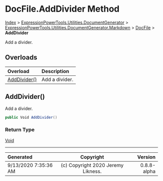 ﻿# DocFile.AddDivider Method

[Index](../index.md) > [ExpressionPowerTools.Utilities.DocumentGenerator](ExpressionPowerTools.Utilities.DocumentGenerator.a.md) > [ExpressionPowerTools.Utilities.DocumentGenerator.Markdown](ExpressionPowerTools.Utilities.DocumentGenerator.Markdown.n.md) > [DocFile](ExpressionPowerTools.Utilities.DocumentGenerator.Markdown.DocFile.cs.md) > **AddDivider**

Add a divider.

## Overloads

| Overload | Description |
| :-- | :-- |
| [AddDivider()](#adddivider) | Add a divider. |
## AddDivider()

Add a divider.

```csharp
public Void AddDivider()
```

### Return Type

 [Void](https://docs.microsoft.com/dotnet/api/system.void) 



---

| Generated | Copyright | Version |
| :-- | :-: | --: |
| 9/13/2020 7:35:36 AM | (c) Copyright 2020 Jeremy Likness. | 0.8.8-alpha |

